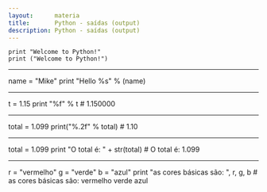 ```yaml
---
layout:      materia
title:       Python - saídas (output)
description: Python - saídas (output)
---
```




    print "Welcome to Python!"
    print ("Welcome to Python!")

<hr>
    name = "Mike"
    print "Hello %s" % (name)


<hr>
    t = 1.15
    print "%f" % t
    # 1.150000

<hr>
    total = 1.099
    print("%.2f" % total)
    # 1.10

<hr>
    total = 1.099
    print "O total é: " + str(total)
    # O total é: 1.099

<hr>
    r = "vermelho"
    g = "verde"
    b = "azul"
    print "as cores básicas são: ", r, g, b
    # as cores básicas são:  vermelho verde azul